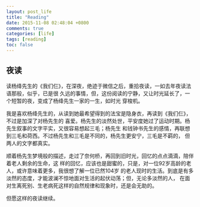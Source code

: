 ```yaml
---
layout: post_life
title: "Reading"
date: 2015-11-08 02:48:04 +0800
comments: true
categories: [life]
tags: [reading]
toc: false
---
```


## 夜读

读杨绛先生的《我们仨》，在深夜，绝迹于微信之后，重拾夜读，一如去年夜读法语那般，似乎，已是很
久远的事情，但，这份阅读的宁静，又让时光延长了，一个短暂的夜，变成了杨绛先生一家的一生，如时光
穿梭机。

我是喜欢杨绛先生的，从读到她最希望得到的法宝是隐身衣，再读到《我们仨》，不过是加深了对杨先生的
喜爱。杨先生的淡然处世，平安度她过了运动时期。杨先生叙事的文字平实，又很容易想起三毛；杨先生
和钱钟书先生的感情，再联想到三毛和荷西。不过杨先生和三毛是不同的，杨先生更安宁，三毛是不羁的，
但两人的文字都真实。

顺着杨先生梦境般的描述，走过了奈何桥，再回到旧时光，回忆的点点滴滴，陪伴着老人剩余的生命，这
样的回忆，应该也是甜蜜的，只是，对一位92岁高龄的老人，或许意味着更多，我很想了解一位已然104岁
的老人现时的生活。到底是有多淡然的态度，才能波澜不惊地面对生活的起伏动荡；但，无论多淡然的人，
在面对生离死别、生老病死这样的自然规律和现象时，还是会无助的。

但愿这样的夜读继续。
